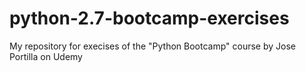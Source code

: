 # python-2.7-bootcamp-exercises
My repository for execises of the "Python Bootcamp" course by Jose Portilla on Udemy
